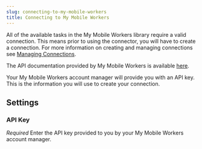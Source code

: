 ```yaml
---
slug: connecting-to-my-mobile-workers
title: Connecting to My Mobile Workers
---
```

All of the available tasks in the My Mobile Workers library require a valid connection. This means prior to using the connector, you will have to create a connection. For more information on creating and managing connections see [Managing Connections](managing-connections).

The API documentation provided by My Mobile Workers is available [here](https://docs.mymobileworkers.com/index.php?title=Connecting_to_the_API).

Your My Mobile Workers account manager will provide you with an API key. This is the information you will use to create your connection.

## Settings
### API Key
_Required_
Enter the API key provided to you by your My Mobile Workers account manager.